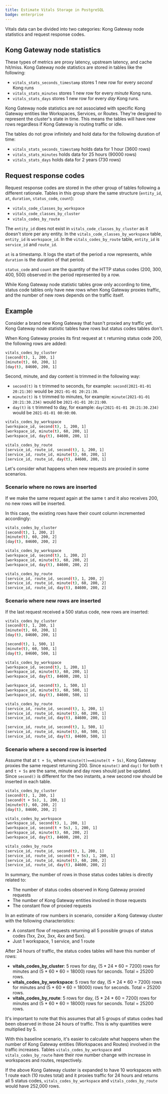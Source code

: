 ```yaml
---
title: Estimate Vitals Storage in PostgreSQL
badge: enterprise
---
```


Vitals data can be divided into two categories: Kong Gateway node statistics and request response codes.

## Kong Gateway node statistics

These types of metrics are proxy latency, upstream latency, and cache hit/miss. Kong Gateway node statistics are stored in tables like the following:

* `vitals_stats_seconds_timestamp` stores 1 new row for every _second_ Kong runs
* `vitals_stats_minutes` stores 1 new row for every _minute_ Kong runs.
* `vitals_stats_days` stores 1 new row for every _day_ Kong runs.

Kong Gateway node statistics are not associated with specific Kong Gateway entities like Workspaces, Services, or Routes. They're designed to represent the cluster's state in time. This means the tables will have new rows regardless if Kong Gateway is routing traffic or idle.

The tables do not grow infinitely and hold data for the following duration of time:

* `vitals_stats_seconds_timestamp` holds data for 1 hour (3600 rows)
* `vitals_stats_minutes` holds data for 25 hours (90000 rows)
* `vitals_stats_days` holds data for 2 years (730 rows)

## Request response codes

Request response codes are stored in the other group of tables following a different rationale. Tables in this group share the same structure (`entity_id`, `at`, `duration`, `status_code`, `count`):

* `vitals_code_classes_by_workspace`
* `vitals_code_classes_by_cluster`
* `vitals_codes_by_route`

The `entity_id` does not exist in `vitals_code_classes_by_cluster` as it doesn't store per any entity.
In the `vitals_code_classes_by_workspace` table, `entity_id` is `workspace_id`. In the `vitals_codes_by_route` table, `entity_id` is `service_id` and `route_id`. 

`at` is a timestamp. It logs the start of the period a row represents, while `duration` is the duration of that period.

`status_code` and `count` are the quantity of the HTTP status codes (200, 300, 400, 500) observed in the period represented by a row.

While Kong Gateway node statistic tables grow only according to time, status code tables only have new rows when Kong Gateway proxies traffic, and the number of new rows depends on the traffic itself.

## Example

Consider a brand new Kong Gateway that hasn't proxied any traffic yet. Kong Gateway node statistic tables have rows but status codes tables don't.

When Kong Gateway proxies its first request at `t` returning status code 200, the following rows are added:

```bash
vitals_codes_by_cluster
[second(t), 1, 200, 1]
[minute(t), 60, 200, 1] 
[day(t), 84600, 200, 1]
```

Second, minute, and day content is trimmed in the following way:

* `second(t)` is `t` trimmed to seconds, for example: `second(2021-01-01 20:21:30)` would be `2021-01-01 20:21:30`.
* `minute(t)` is `t` trimmed to minutes, for example: `minute(2021-01-01 20:21:30.234)` would be `2021-01-01 20:21:00`.
* `day(t)` is `t` trimmed to day, for example: `day(2021-01-01 20:21:30.234)` would be `2021-01-01 00:00:00`.

```bash
vitals_codes_by_workspace
[workspace_id, second(t), 1, 200, 1]
[workspace_id, minute(t), 60, 200, 1]
[workspace_id, day(t), 84600, 200, 1]

vitals_codes_by_route
[service_id, route_id, second(t), 1, 200, 1]
[service_id, route_id, minute(t), 60, 200, 1]
[service_id, route_id, day(t), 84600, 200, 1]
```

Let's consider what happens when new requests are proxied in some scenarios.

### Scenario where no rows are inserted

If we make the same request again at the same `t` and it also receives 200, no new rows will be inserted.

In this case, the existing rows have their count column incremented accordingly:

```bash
vitals_codes_by_cluster
[second(t), 1, 200, 2]
[minute(t), 60, 200, 2]
[day(t), 84600, 200, 2]

vitals_codes_by_workspace
[workspace_id, second(t), 1, 200, 2]
[workspace_id, minute(t), 60, 200, 2]
[workspace_id, day(t), 84600, 200, 2]

vitals_codes_by_route
[service_id, route_id, second(t), 1, 200, 2]
[service_id, route_id, minute(t), 60, 200, 2]
[service_id, route_id, day(t), 84600, 200, 2]
```

### Scenario where new rows are inserted

If the last request received a 500 status code, new rows are inserted:

```bash
vitals_codes_by_cluster
[second(t), 1, 200, 1]
[minute(t), 60, 200, 1]
[day(t), 84600, 200, 1]

[second(t), 1, 500, 1]
[minute(t), 60, 500, 1]
[day(t), 84600, 500, 1]

vitals_codes_by_workspace
[workspace_id, second(t), 1, 200, 1]
[workspace_id, minute(t), 60, 200, 1]
[workspace_id, day(t), 84600, 200, 1]

[workspace_id, second(t), 1, 500, 1]
[workspace_id, minute(t), 60, 500, 1]
[workspace_id, day(t), 84600, 500, 1]

vitals_codes_by_route
[service_id, route_id, second(t), 1, 200, 1]
[service_id, route_id, minute(t), 60, 200, 1]
[service_id, route_id, day(t), 84600, 200, 1]

[service_id, route_id, second(t), 1, 500, 1]
[service_id, route_id, minute(t), 60, 500, 1]
[service_id, route_id, day(t), 84600, 500, 1]
```

### Scenario where a second row is inserted

Assume that at `t + 5s`, where `minute(t)==minute(t + 5s)`, Kong Gateway proxies the same request returning 200. Since `minute()` and `day()` for both `t` and `t + 5s` are the same, minute and day rows should just be updated. Since `second()` is different for the two instants, a new second row should be inserted in each table.

```bash
vitals_codes_by_cluster
[second(t), 1, 200, 1]
[second(t + 5s), 1, 200, 1]
[minute(t), 60, 200, 2]
[day(t), 84600, 200, 2]

vitals_codes_by_workspace
[workspace_id, second(t), 1, 200, 1]
[workspace_id, second(t + 5s), 1, 200, 1]
[workspace_id, minute(t), 60, 200, 2]
[workspace_id, day(t), 84600, 200, 2]

vitals_codes_by_route
[service_id, route_id, second(t), 1, 200, 1]
[service_id, route_id, second(t + 5s), 1, 200, 1]
[service_id, route_id, minute(t), 60, 200, 2]
[service_id, route_id, day(t), 84600, 200, 2]
```

In summary, the number of rows in those status codes tables is directly related to:

* The number of status codes observed in Kong Gateway proxied requests
* The number of Kong Gateway entities involved in those requests
* The constant flow of proxied requests

In an estimate of row numbers in scenario, consider a Kong Gateway cluster with the following characteristics:  

* A constant flow of requests returning all 5 possible groups of status codes (1xx, 2xx, 3xx, 4xx and 5xx).
* Just 1 workspace, 1 service, and 1 route

After 24 hours of traffic, the status codes tables will have this number of rows:

* **vitals_codes_by_cluster**: 5 rows for day, (5 * 24 * 60 = 7200) rows for minutes and (5 * 60 * 60 = 18000) rows for seconds. Total = 25200 rows.
* **vitals_codes_by_workspace**: 5 rows for day, (5 * 24 * 60 = 7200) rows for minutes and (5 * 60 * 60 = 18000) rows for seconds. Total = 25200 rows.
* **vitals_codes_by_route**: 5 rows for day, (5 * 24 * 60 = 7200) rows for minutes and (5 * 60 * 60 = 18000) rows for seconds. Total = 25200 rows.

It's important to note that this assumes that all 5 groups of status codes had been observed in those 24 hours of traffic. This is why quantities were multiplied by 5.

With this baseline scenario, it's easier to calculate what happens when the number of Kong Gateway entities (Workspaces and Routes) involved in the traffic increases. Tables `vitals_codes_by_workspace` and `vitals_codes_by_route` have their row number change with increase in workspaces and routes, respectively.

If the above Kong Gateway cluster is expanded to have 10 workspaces with 1 route each (10 routes total) and it proxies traffic for 24 hours and returns all 5 status codes, `vitals_codes_by_workspace` and `vitals_codes_by_route` would have 252,000 rows.
